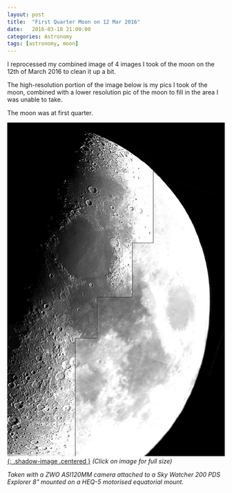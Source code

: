 ```yaml
---
layout: post
title:  "First Quarter Moon on 12 Mar 2016"
date:   2016-03-18 21:00:00
categories: Astronomy
tags: [astronomy, moon]
---
```


I reprocessed my combined image of 4 images I took of the moon on the 12th of March 2016 to clean it up a bit.

The high-resolution portion of the image below is my pics I took of the moon, combined with a lower resolution pic of the moon to fill in the area I was unable to take.

The moon was at first quarter.


[![Moon - 12 March 2016](/assets/images/blog/astronomy/moon-2016-03-12.png){: .shadow-image .centered }](/assets/images/blog/astronomy/moon-2016-03-12.png)
_(Click on image for full size)_

_Taken with a ZWO ASI120MM camera attached to a Sky Watcher 200 PDS Explorer 8" mounted on a HEQ-5 motorised equatorial mount._
